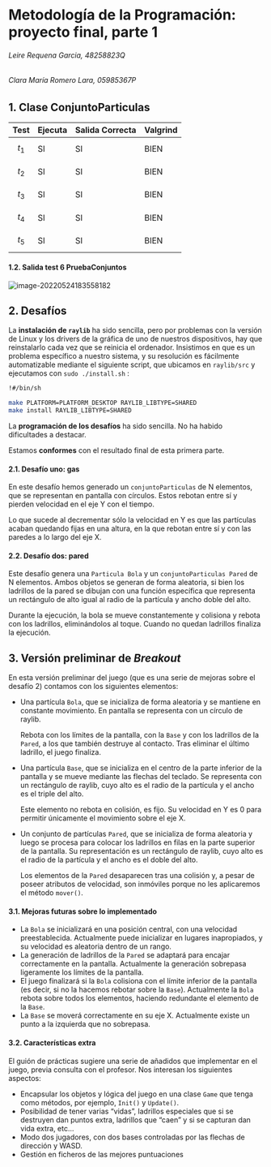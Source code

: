 # Metodología de la Programación:  proyecto final, parte 1

###### Leire Requena Garcia, 48258823Q

###### Clara María Romero Lara, 05985367P

## 1. Clase ConjuntoParticulas

| Test    | Ejecuta | Salida Correcta | Valgrind |
| ------- | ------- | --------------- | -------- |
| $$t_1$$ | SI      | SI              | BIEN     |
| $$t_2$$ | SI      | SI              | BIEN     |
| $$t_3$$ | SI      | SI              | BIEN     |
| $$t_4$$ | SI      | SI              | BIEN     |
| $$t_5$$ | SI      | SI              | BIEN     |

#### 1.2. Salida test 6 PruebaConjuntos

![image-20220524183558182](/home/clara/.config/Typora/typora-user-images/image-20220524183558182.png)

## 2. Desafíos

La **instalación de `raylib`** ha sido sencilla, pero por problemas con la versión de Linux y los drivers de la gráfica de uno de nuestros dispositivos, hay que reinstalarlo cada vez que se reinicia el ordenador. Insistimos en que es un problema específico a nuestro sistema, y su resolución es fácilmente automatizable mediante el siguiente script, que ubicamos en `raylib/src` y ejecutamos con `sudo ./install.sh` :

```bash
!#/bin/sh

make PLATFORM=PLATFORM_DESKTOP RAYLIB_LIBTYPE=SHARED
make install RAYLIB_LIBTYPE=SHARED
```

La **programación de los desafíos** ha sido sencilla. No ha habido dificultades a destacar.

Estamos **conformes** con el resultado final de esta primera parte.

#### 2.1. Desafío uno: gas

En este desafío hemos generado un `conjuntoParticulas` de N elementos, que se representan en pantalla con círculos. Estos rebotan entre sí y pierden velocidad en el eje Y con el tiempo.

Lo que sucede al decrementar sólo la velocidad en Y es que las partículas acaban quedando fijas en una altura, en la que rebotan entre sí y con las paredes a lo largo del eje X.

#### 2.2. Desafío dos: pared

Este desafío genera una `Particula Bola` y un `conjuntoParticulas Pared` de N elementos. Ambos objetos se generan de forma aleatoria, si bien los ladrillos de la pared se dibujan con una función específica que representa un rectángulo de alto igual al radio de la partícula y ancho doble del alto.

Durante la ejecución, la bola se mueve constantemente y colisiona y rebota con los ladrillos, eliminándolos al toque. Cuando no quedan ladrillos finaliza la ejecución.

## 3. Versión preliminar de *Breakout*

En esta versión preliminar del juego (que es una serie de mejoras sobre el desafío 2) contamos con los siguientes elementos:

- Una partícula `Bola`, que se inicializa de forma aleatoria y se mantiene en constante movimiento. En pantalla se representa con un círculo de raylib. 

  Rebota con los límites de la pantalla, con la `Base` y con los ladrillos de la `Pared`, a los que también destruye al contacto. Tras eliminar el último ladrillo, el juego finaliza.

- Una partícula `Base`, que se inicializa en el centro de la parte inferior de la pantalla y se mueve mediante las flechas del teclado. Se representa con un rectángulo de raylib, cuyo alto es el radio de la partícula y el ancho es el triple del alto.

  Este elemento no rebota en colisión, es fijo. Su velocidad en Y es 0 para permitir únicamente el movimiento sobre el eje X.

- Un conjunto de partículas `Pared`, que se inicializa de forma aleatoria y luego se procesa para colocar los ladrillos en filas en la parte superior de la pantalla. Su representación es un rectángulo de raylib, cuyo alto es el radio de la partícula y el ancho es el doble del alto.

  Los elementos de la `Pared` desaparecen tras una colisión y, a pesar de poseer atributos de velocidad, son inmóviles porque no les aplicaremos el método `mover()`.

#### 3.1. Mejoras futuras sobre lo implementado

- La `Bola` se inicializará en una posición central, con una velocidad preestablecida. Actualmente puede inicializar en lugares inapropiados, y su velocidad es aleatoria dentro de un rango.
- La generación de ladrillos de la `Pared` se adaptará para encajar correctamente en la pantalla. Actualmente la generación sobrepasa ligeramente los límites de la pantalla.
- El juego finalizará si la `Bola` colisiona con el límite inferior de la pantalla (es decir, si no la hacemos rebotar sobre la `Base`). Actualmente la `Bola` rebota sobre todos los elementos, haciendo redundante el elemento de la `Base`.
- La `Base` se moverá correctamente en su eje X. Actualmente existe un punto a la izquierda que no sobrepasa.

#### 3.2. Características extra

El guión de prácticas sugiere una serie de añadidos que implementar en el juego, previa consulta con el profesor. Nos interesan los siguientes aspectos:

- Encapsular los objetos y lógica del juego en una clase `Game` que tenga como métodos, por ejemplo, `Init()` y `Update()`.
- Posibilidad de tener varias “vidas”, ladrillos especiales que si se destruyen dan puntos extra, ladrillos que “caen” y si se capturan dan vida extra, etc...
- Modo dos jugadores, con dos bases controladas por las flechas de dirección y WASD.
- Gestión en ficheros de las mejores puntuaciones
